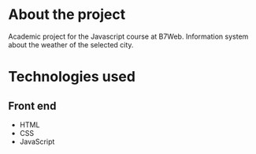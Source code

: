 # About the project

Academic project for the Javascript course at B7Web.
Information system about the weather of the selected city.

# Technologies used
## Front end
- HTML
- CSS   
- JavaScript
